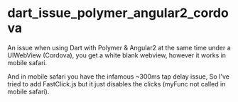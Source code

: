 # dart_issue_polymer_angular2_cordova

An issue when using Dart with Polymer & Angular2 at the same time under a UIWebView (Cordova), you get a white blank webview, however it works in mobile safari.

And in mobile safari you have the infamous ~300ms tap delay issue, So I've tried to add FastClick.js but it just disables the clicks (myFunc not called in mobile safari).
